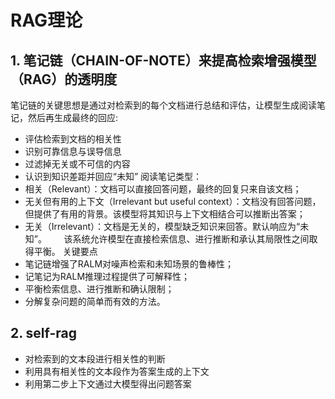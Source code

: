 # RAG理论
## 1. 笔记链（CHAIN-OF-NOTE）来提高检索增强模型（RAG）的透明度
笔记链的关键思想是通过对检索到的每个文档进行总结和评估，让模型生成阅读笔记，然后再生成最终的回应:
- 评估检索到文档的相关性
- 识别可靠信息与误导信息
- 过滤掉无关或不可信的内容
- 认识到知识差距并回应“未知”
阅读笔记类型：
- 相关（Relevant）：文档可以直接回答问题，最终的回复只来自该文档；
- 无关但有用的上下文（Irrelevant but useful context）：文档没有回答问题，但提供了有用的背景。该模型将其知识与上下文相结合可以推断出答案；
- 无关（Irrelevant）：文档是无关的，模型缺乏知识来回答。默认响应为“未知”。       该系统允许模型在直接检索信息、进行推断和承认其局限性之间取得平衡。
关键要点
- 笔记链增强了RALM对噪声检索和未知场景的鲁棒性；
- 记笔记为RALM推理过程提供了可解释性；
- 平衡检索信息、进行推断和确认限制；
- 分解复杂问题的简单而有效的方法。
## 2. self-rag
- 对检索到的文本段进行相关性的判断
- 利用具有相关性的文本段作为答案生成的上下文
- 利用第二步上下文通过大模型得出问题答案